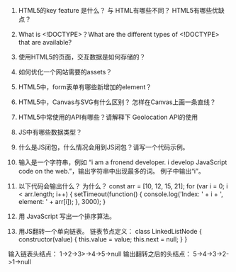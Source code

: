 1. HTML5的key feature 是什么？ 与 HTML有哪些不同？ HTML5有哪些优缺点？



2. What is <!DOCTYPE>？What are the different types of <!DOCTYPE> that are available?



3. 使用HTML5的页面，交互数据是如何存储的？



4. 如何优化一个网站需要的assets？



5. HTML5中，form表单有哪些新增加的element？



6. HTML5中，Canvas与SVG有什么区别？ 怎样在Canvas上画一条直线？


7. HTML5中常使用的API有哪些？请解释下 Geolocation API的使用


8. JS中有哪些数据类型？



9. 什么是JS闭包，什么情况会用到JS闭包？请写一个代码示例。


10. 输入是一个字符串，例如 “i am a fronend developer. i develop JavaScript code on the web.”，输出字符串中出现最多的词。 例子中输出“i”。


11. 以下代码会输出什么？ 为什么？
const arr = [10, 12, 15, 21];
for (var i = 0; i < arr.length; i++) {
  setTimeout(function() {
    console.log('Index: ' + i + ', element: ' + arr[i]);
  }, 3000);
}



12. 用 JavaScript 写出一个排序算法。



13. 用JS翻转一个单向链表。 链表节点定义：
class LinkedListNode {
  constructor(value) {
    this.value = value;
    this.next = null;
  }
}

输入链表头结点： 1->2->3>->4->5->null
输出翻转之后的头结点： 5->4->3->2->1->null
